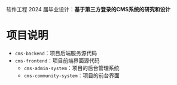 软件工程 2024 届毕业设计：**基于第三方登录的CMS系统的研究和设计**

# 项目说明

- `cms-backend`：项目后端服务源代码
- `cms-frontend`：项目前端界面源代码
  - `cms-admin-system`：项目的后台管理系统
  - `cms-community-system`：项目的前台界面

